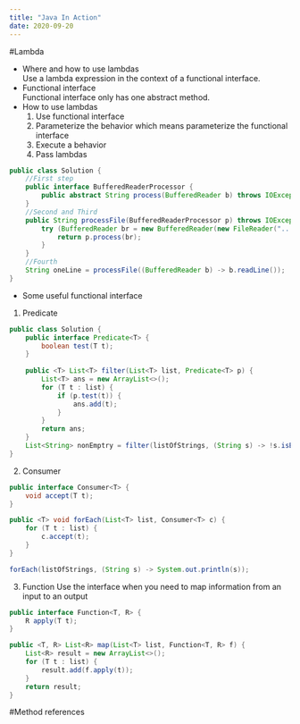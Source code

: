 ```yaml
---
title: "Java In Action"
date: 2020-09-20
---
```


#Lambda
- Where and how to use lambdas  
    Use a lambda expression in the context of a functional interface.
- Functional interface  
Functional interface only has one abstract method.  
- How to use lambdas
    1. Use functional interface
    2. Parameterize the behavior which means parameterize the functional interface
    3. Execute a behavior
    4. Pass lambdas
```java
public class Solution {
    //First step
    public interface BufferedReaderProcessor {
        public abstract String process(BufferedReader b) throws IOException;
    }
    //Second and Third
    public String processFile(BufferedReaderProcessor p) throws IOException {
        try (BufferedReader br = new BufferedReader(new FileReader("...."))) {
            return p.process(br);
        }
    }
    //Fourth
    String oneLine = processFile((BufferedReader b) -> b.readLine());
}
```
- Some useful functional interface
1. Predicate
```java
public class Solution {
    public interface Predicate<T> {
        boolean test(T t);
    }
    
    public <T> List<T> filter(List<T> list, Predicate<T> p) {
        List<T> ans = new ArrayList<>();
        for (T t : list) {
            if (p.test(t)) {
                ans.add(t);
            }
        }
        return ans;
    }
    List<String> nonEmptry = filter(listOfStrings, (String s) -> !s.isEmpty());
}
```
2. Consumer
```java
public interface Consumer<T> {
    void accept(T t);
}

public <T> void forEach(List<T> list, Consumer<T> c) {
    for (T t : list) {
        c.accept(t);
    }
}

forEach(listOfStrings, (String s) -> System.out.println(s));
```

3. Function
Use the interface when you need to map information from an input to an output
```java
public interface Function<T, R> {
    R apply(T t);
}

public <T, R> List<R> map(List<T> list, Function<T, R> f) {
    List<R> result = new ArrayList<>();
    for (T t : list) {
        result.add(f.apply(t));
    }
    return result;
}
```

#Method references
    
    